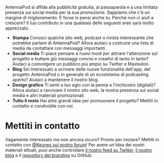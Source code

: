 AntennaPod si affida alla pubblicità gratuita, al passaparola e a una limitata presenza sui social media per la sua promozione. Sappiamo che c'è un margine di miglioramento. E forse lo pensi anche tu. Perché non ci aiuti a crescere? Il tuo contributo in una qualsiasi delle seguenti aree sarà molto apprezzato.

* **Stampa** Conosci qualche sito web, podcast o rivista interessante che potrebbe parlare di AntennaPod? Allora aiutaci a costruire una lista di media da contattare con messaggi importanti.
* **Social media** Ti piace pensare a nuovi modi per attirare l'attenzione sul progetto e buttare giù messaggi concisi e creativi di tanto in tanto? Aiutaci a coinvolgere un pubblico più ampio su Twitter e Mastodon.
* **Blog** Sei interessato a scrivere delle nuove funzionalità dell'app, del progetto AntennaPod o in generale di un ecosistema di podcasting aperto? Aiutaci a mantenere il nostro blog.
* **Design grafico** Ti senti a tuo agio con la penna e l'inchiostro (digitali)? Allora aiutaci a ravvivare il nostro sito web, la nostra presenza sui social media e altri materiali promozionali.
* **Tutto il resto** Hai altre grandi idee per promuovere il progetto? Mettiti in contatto e condividile con noi.

# Mettiti in contatto

Vagamente interessato ma non ancora sicuro? Pronto per iniziare? Mettiti in contatto con [@Keunes sul nostro forum](https://forum.antennapod.org/u/keunes)! Per avere un'idea dei nostri materiali attuali, puoi anche controllare [il nostro feed su Twitter](https://www.twitter.com/antennapod), [il nostro blog](/blog) e il [repository del branding](https://github.com/AntennaPod/Branding) su GitHub.
